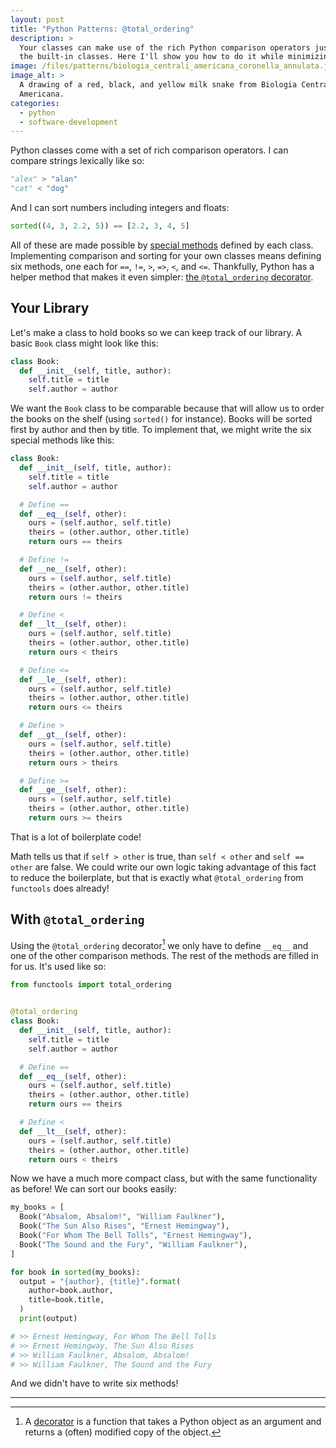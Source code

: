 ```yaml
---
layout: post
title: "Python Patterns: @total_ordering"
description: >
  Your classes can make use of the rich Python comparison operators just like
  the built-in classes. Here I'll show you how to do it while minimizing boilerplate.
image: /files/patterns/biologia_centrali_americana_coronella_annulata.jpg
image_alt: >
  A drawing of a red, black, and yellow milk snake from Biologia Centrali
  Americana.
categories:
  - python
  - software-development
---
```


Python classes come with a set of rich comparison operators. I can compare
strings lexically like so:

```python
"alex" > "alan"
"cat" < "dog"
```

And I can sort numbers including integers and floats:

```python
sorted((4, 3, 2.2, 5)) == [2.2, 3, 4, 5]
```

All of these are made possible by [special methods][special] defined by each
class. Implementing comparison and sorting for your own classes means defining
six methods, one each for `==`, `!=`, `>`, `=>`, `<`, and `<=`. Thankfully,
Python has a helper method that makes it even simpler: [the `@total_ordering`
decorator][total].

[special]: https://docs.python.org/3/reference/datamodel.html#specialnames
[total]: https://docs.python.org/3/library/functools.html#functools.total_ordering

## Your Library

Let's make a class to hold books so we can keep track of our library. A basic
`Book` class might look like this:

```python
class Book:
  def __init__(self, title, author):
    self.title = title
    self.author = author
```

We want the `Book` class to be comparable because that will allow us to order
the books on the shelf (using `sorted()` for instance). Books will be sorted
first by author and then by title. To implement that, we might write the six special
methods like this:

```python
class Book:
  def __init__(self, title, author):
    self.title = title
    self.author = author

  # Define ==
  def __eq__(self, other):
    ours = (self.author, self.title)
    theirs = (other.author, other.title)
    return ours == theirs

  # Define !=
  def __ne__(self, other):
    ours = (self.author, self.title)
    theirs = (other.author, other.title)
    return ours != theirs

  # Define <
  def __lt__(self, other):
    ours = (self.author, self.title)
    theirs = (other.author, other.title)
    return ours < theirs

  # Define <=
  def __le__(self, other):
    ours = (self.author, self.title)
    theirs = (other.author, other.title)
    return ours <= theirs

  # Define >
  def __gt__(self, other):
    ours = (self.author, self.title)
    theirs = (other.author, other.title)
    return ours > theirs

  # Define >=
  def __ge__(self, other):
    ours = (self.author, self.title)
    theirs = (other.author, other.title)
    return ours >= theirs
```

That is a lot of boilerplate code!

Math tells us that if `self > other` is true, than `self < other` and `self ==
other` are false. We could write our own logic taking advantage of this fact
to reduce the boilerplate, but that is exactly what `@total_ordering` from
`functools` does already!

## With `@total_ordering`

Using the `@total_ordering` decorator[^1] we only have to define `__eq__` and
one of the other comparison methods. The rest of the methods are filled in for
us. It's used like so:

```python
from functools import total_ordering


@total_ordering
class Book:
  def __init__(self, title, author):
    self.title = title
    self.author = author

  # Define ==
  def __eq__(self, other):
    ours = (self.author, self.title)
    theirs = (other.author, other.title)
    return ours == theirs

  # Define <
  def __lt__(self, other):
    ours = (self.author, self.title)
    theirs = (other.author, other.title)
    return ours < theirs
```

Now we have a much more compact class, but with the same functionality as
before! We can sort our books easily:

```python
my_books = [
  Book("Absalom, Absalom!", "William Faulkner"),
  Book("The Sun Also Rises", "Ernest Hemingway"),
  Book("For Whom The Bell Tolls", "Ernest Hemingway"),
  Book("The Sound and the Fury", "William Faulkner"),
]

for book in sorted(my_books):
  output = "{author}, {title}".format(
    author=book.author,
    title=book.title,
  )
  print(output)

# >> Ernest Hemingway, For Whom The Bell Tolls
# >> Ernest Hemingway, The Sun Also Rises
# >> William Faulkner, Absalom, Absalom!
# >> William Faulkner, The Sound and the Fury
```

And we didn't have to write six methods!

---
[^1]: A [decorator][decorator] is a function that takes a Python object as an argument and returns a (often) modified copy of the object.

[decorator]: https://docs.python.org/3/glossary.html#term-decorator
